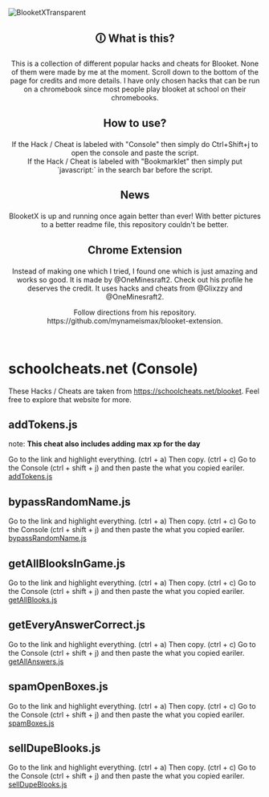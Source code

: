 ![BlooketXTransparent](https://user-images.githubusercontent.com/59119852/145660957-afcf8dba-e876-4b39-9a78-ac2c617b5f3b.png)

## <p align="center">🛈 What is this?</p>

<p align="center">This is a collection of different popular hacks and cheats for Blooket. None of them were made by me at the moment. Scroll down to the bottom of the page for credits and more details. I have only chosen hacks that can be run on a chromebook since most people play blooket at school on their chromebooks.</p>

## <p align="center">How to use?</p>

<p align="center">If the Hack / Cheat is labeled with "Console" then simply do Ctrl+Shift+j to open the console and paste the script. <br>
If the Hack / Cheat is labeled with "Bookmarklet" then simply put `javascript:` in the search bar before the script.</p>

## <p align="center">News</p>

<p align="center">BlooketX is up and running once again better than ever! With better pictures to a better readme file, this repository couldn't be better.</p>

## <p align="center">Chrome Extension</p>

<p align="center">Instead of making one which I tried, I found one which is just amazing and works so good. It is made by @OneMinesraft2. Check out his profile he deserves the credit. It uses hacks and cheats from @Glixzzy and @OneMinesraft2.</p>
<p align="center">Follow directions from his repository. https://github.com/mynameismax/blooket-extension.</p> <br>

# schoolcheats.net (Console)

These Hacks / Cheats are taken from <https://schoolcheats.net/blooket>. Feel free to explore that website for more.

## addTokens.js

note: **This cheat also includes adding max xp for the day**

Go to the link and highlight everything. (ctrl + a) Then copy. (ctrl + c) Go to the Console (ctrl + shift + j) and then paste the what you copied eariler.<br>
[addTokens.js](https://raw.githubusercontent.com/P1uffy/BlooketX/main/Glixzzy/addTokens.js)

## bypassRandomName.js

Go to the link and highlight everything. (ctrl + a) Then copy. (ctrl + c) Go to the Console (ctrl + shift + j) and then paste the what you copied eariler.<br>
[bypassRandomName.js](https://raw.githubusercontent.com/P1uffy/BlooketX/main/Glixzzy/bypassRandomName.js)

## getAllBlooksInGame.js

Go to the link and highlight everything. (ctrl + a) Then copy. (ctrl + c) Go to the Console (ctrl + shift + j) and then paste the what you copied eariler.<br>
[getAllBlooks.js](https://raw.githubusercontent.com/P1uffy/BlooketX/main/Glixzzy/getAllBlooks.js)

## getEveryAnswerCorrect.js

Go to the link and highlight everything. (ctrl + a) Then copy. (ctrl + c) Go to the Console (ctrl + shift + j) and then paste the what you copied eariler.<br>
[getAllAnswers.js](https://raw.githubusercontent.com/P1uffy/BlooketX/main/Glixzzy/getAllAnswers.js)

## spamOpenBoxes.js

Go to the link and highlight everything. (ctrl + a) Then copy. (ctrl + c) Go to the Console (ctrl + shift + j) and then paste the what you copied eariler.<br>
[spamBoxes.js](https://raw.githubusercontent.com/P1uffy/BlooketX/main/Glixzzy/spamBoxes.js)

## sellDupeBlooks.js

Go to the link and highlight everything. (ctrl + a) Then copy. (ctrl + c) Go to the Console (ctrl + shift + j) and then paste the what you copied eariler.<br>
[sellDupeBlooks.js](https://raw.githubusercontent.com/P1uffy/BlooketX/main/Glixzzy/sellDupeBlooks.js)
